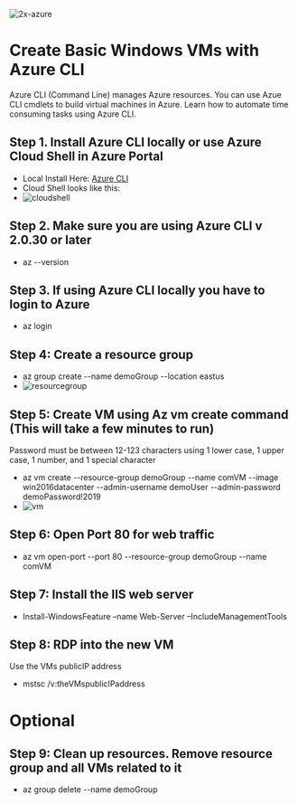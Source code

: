 ![2x-azure](https://user-images.githubusercontent.com/26561917/53273307-b1239d00-36c1-11e9-9e68-53270ccfb776.png)
# Create Basic Windows VMs with Azure CLI
Azure CLI (Command Line) manages Azure resources. You can use Azue CLI cmdlets to build virtual machines in Azure. Learn how to automate time consuming tasks using Azure CLI.

## Step 1. Install Azure CLI locally or use Azure Cloud Shell in Azure Portal
+ Local Install Here: [Azure CLI](https://docs.microsoft.com/en-us/cli/azure/install-azure-cli-windows?view=azure-cli-latest)
+ Cloud Shell looks like this:
+ ![cloudshell](https://user-images.githubusercontent.com/26561917/53273904-6145d580-36c3-11e9-90f4-72da0eb40527.PNG)

## Step 2. Make sure you are using Azure CLI v 2.0.30 or later
+ az --version

## Step 3. If using Azure CLI locally you have to login to Azure
+ az login

## Step 4: Create a resource group
+ az group create --name demoGroup --location eastus
+ ![resourcegroup](https://user-images.githubusercontent.com/26561917/53359356-b6baf600-3900-11e9-9614-bc22afda6984.PNG)


## Step 5: Create VM using Az vm create command (This will take a few minutes to run)
Password must be between 12-123 characters using 1 lower case, 1 upper case, 1 number, and 1 special character
+ az vm create --resource-group demoGroup --name comVM --image win2016datacenter --admin-username demoUser --admin-password demoPassword!2019
+ ![vm](https://user-images.githubusercontent.com/26561917/53359358-b7ec2300-3900-11e9-91de-fc0b4f8caeb1.PNG)


## Step 6: Open Port 80 for web traffic
+ az vm open-port --port 80 --resource-group demoGroup --name comVM

## Step 7: Install the IIS web server
+ Install-WindowsFeature –name Web-Server –IncludeManagementTools

## Step 8: RDP into the new VM
Use the VMs publicIP address
+ mstsc /v:theVMspublicIPaddress


# Optional
## Step 9: Clean up resources. Remove resource group and all VMs related to it
+ az group delete --name demoGroup
